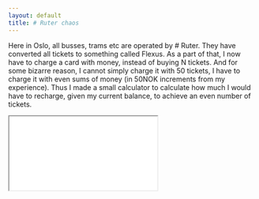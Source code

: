 ```yaml
---
layout: default
title: # Ruter chaos
---
```

Here in Oslo, all busses, trams etc are operated by # Ruter. They have
converted all tickets to something called Flexus. As a part of that, I now have
to charge a card with money, instead of buying N tickets. And for some bizarre
reason, I cannot simply charge it with 50 tickets, I have to charge it with
even sums of money (in 50NOK increments from my experience). Thus I made
a small calculator to calculate how much I would have to recharge, given my
current balance, to achieve an even number of tickets.

<div class="sandbox ipad" title="Ruter calculator">
<iframe src="/experiments/ruter-calc.html">Seriously? No frame in 2012?</iframe>
</div>
